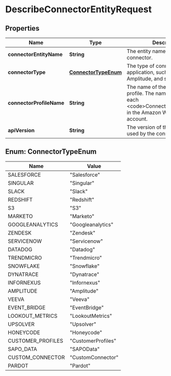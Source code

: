 

# DescribeConnectorEntityRequest


## Properties

| Name | Type | Description | Notes |
|------------ | ------------- | ------------- | -------------|
|**connectorEntityName** | **String** |  The entity name for that connector.  |  |
|**connectorType** | [**ConnectorTypeEnum**](#ConnectorTypeEnum) |  The type of connector application, such as Salesforce, Amplitude, and so on.  |  [optional] |
|**connectorProfileName** | **String** |  The name of the connector profile. The name is unique for each &lt;code&gt;ConnectorProfile&lt;/code&gt; in the Amazon Web Services account.  |  [optional] |
|**apiVersion** | **String** | The version of the API that&#39;s used by the connector. |  [optional] |



## Enum: ConnectorTypeEnum

| Name | Value |
|---- | -----|
| SALESFORCE | &quot;Salesforce&quot; |
| SINGULAR | &quot;Singular&quot; |
| SLACK | &quot;Slack&quot; |
| REDSHIFT | &quot;Redshift&quot; |
| S3 | &quot;S3&quot; |
| MARKETO | &quot;Marketo&quot; |
| GOOGLEANALYTICS | &quot;Googleanalytics&quot; |
| ZENDESK | &quot;Zendesk&quot; |
| SERVICENOW | &quot;Servicenow&quot; |
| DATADOG | &quot;Datadog&quot; |
| TRENDMICRO | &quot;Trendmicro&quot; |
| SNOWFLAKE | &quot;Snowflake&quot; |
| DYNATRACE | &quot;Dynatrace&quot; |
| INFORNEXUS | &quot;Infornexus&quot; |
| AMPLITUDE | &quot;Amplitude&quot; |
| VEEVA | &quot;Veeva&quot; |
| EVENT_BRIDGE | &quot;EventBridge&quot; |
| LOOKOUT_METRICS | &quot;LookoutMetrics&quot; |
| UPSOLVER | &quot;Upsolver&quot; |
| HONEYCODE | &quot;Honeycode&quot; |
| CUSTOMER_PROFILES | &quot;CustomerProfiles&quot; |
| SAPO_DATA | &quot;SAPOData&quot; |
| CUSTOM_CONNECTOR | &quot;CustomConnector&quot; |
| PARDOT | &quot;Pardot&quot; |



